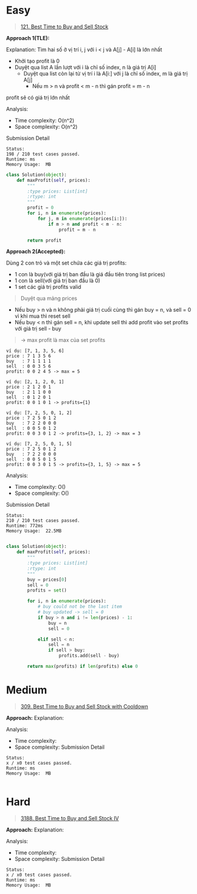 # Easy
> [121. Best Time to Buy and Sell Stock](https://leetcode.com/problems/best-time-to-buy-and-sell-stock/)

**Approach 1(TLE):**

Explanation: Tìm hai số ở vị trí i, j với i < j và A[j] - A[i] là lớn nhất

- Khởi tạo profit là 0
- Duyệt qua list A lần lượt với i là chỉ số index, n là giá trị A[i]
  - Duyệt qua list còn lại từ vị trí i là A[i:] với j là chỉ số index, m là giá trị A[j]
    - Nếu m > n và profit < m - n thì gán profit = m - n

profit sẽ có giá trị lớn nhất

Analysis:
- Time complexity: O(n^2)
- Space complexity: O(n^2)

Submission Detail
```
Status:
198 / 210 test cases passed.
Runtime: ms
Memory Usage:  MB
```

```python
class Solution(object):
    def maxProfit(self, prices):
        """
        :type prices: List[int]
        :rtype: int
        """
        profit = 0
        for i, n in enumerate(prices):
            for j, m in enumerate(prices[i:]):
                if m > n and profit < m - n:
                    profit = m - n

        return profit
```

**Approach 2(Accepted):**

Dùng 2 con trỏ và một set chứa các giá trị profits:
- 1 con là buy(với giá trị ban đầu là giá đầu tiên trong list prices)
- 1 con là sell(với giá trị ban đầu là 0)
- 1 set các giá trị profits valid
> Duyệt qua mảng prices
- Nếu buy > n và n không phải giá trị cuối cùng thì gán buy = n, và sell = 0 vì khi mua thì reset sell
- Nếu buy < n thì gán sell = n, khi update sell thì add profit vào set profits với giá trị sell - buy
> -> max profit là max của set profits

```
ví dụ: [7, 1, 3, 5, 6]
price : 7 1 3 5 6
buy   : 7 1 1 1 1
sell  : 0 0 3 5 6
profit: 0 0 2 4 5 -> max = 5

ví dụ: [2, 1, 2, 0, 1]
price : 2 1 2 0 1
buy   : 2 1 1 0 0
sell  : 0 1 2 0 1
profit: 0 0 1 0 1 -> profits={1}

ví dụ: [7, 2, 5, 0, 1, 2]
price : 7 2 5 0 1 2
buy   : 7 2 2 0 0 0
sell  : 0 0 5 0 1 2
profit: 0 0 3 0 1 2 -> profits={3, 1, 2} -> max = 3

ví dụ: [7, 2, 5, 0, 1, 5]
price : 7 2 5 0 1 2
buy   : 7 2 2 0 0 0
sell  : 0 0 5 0 1 5
profit: 0 0 3 0 1 5 -> profits={3, 1, 5} -> max = 5
```

Analysis:
- Time complexity: O()
- Space complexity: O()

Submission Detail
```
Status:
210 / 210 test cases passed.
Runtime: 772ms
Memory Usage:  22.5MB
```

```python

class Solution(object):
    def maxProfit(self, prices):
        """
        :type prices: List[int]
        :rtype: int
        """
        buy = prices[0]
        sell = 0
        profits = set()

        for i, n in enumerate(prices):
            # buy could not be the last item
            # buy updated -> sell = 0
            if buy > n and i != len(prices) - 1:
                buy = n
                sell = 0

            elif sell < n:
                sell = n
                if sell > buy:
                    profits.add(sell - buy)

        return max(profits) if len(profits) else 0
```


# Medium
> [309. Best Time to Buy and Sell Stock with Cooldown](https://leetcode.com/problems/best-time-to-buy-and-sell-stock-with-cooldown/)

**Approach:**
Explanation:

Analysis:
- Time complexity:
- Space complexity:
Submission Detail
```
Status:
x / x0 test cases passed.
Runtime: ms
Memory Usage:  MB
```

```python
```

# Hard
> [3188. Best Time to Buy and Sell Stock IV](https://leetcode.com/problems/best-time-to-buy-and-sell-stock-iv/)


**Approach:**
Explanation:

Analysis:
- Time complexity:
- Space complexity:
Submission Detail
```
Status:
x / x0 test cases passed.
Runtime: ms
Memory Usage:  MB
```

```python
```
